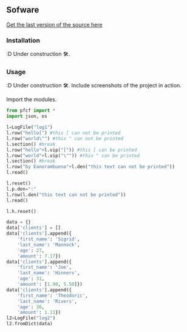 
## Sofware

[Get the last version of the source here](https://github.com/PythonForChange/FilesFormat/blob/main/pfcf.py)


### Installation

:D Under construction 🛠️.

### Usage

:D Under construction 🛠️.
Include screenshots of the project in action.


Import the modules.
```python
from pfcf import *
import json, os
```

```python
l=LogFile("log1")
l.row("hello[") #this [ can not be printed
l.row("world\"") #this " can not be printed
l.section() #break
l.row("hello"+l.vip("[")) #this [ can be printed
l.row("world"+l.vip("\"")) #this " can be printed
l.section() #break
l.row("by Eanorambuena"+l.den("this text can not be printed"))
l.read()
```

```python
l.reset()
l.p.den=":"
l.row(l.den("this text can not be printed"))
l.read()
```

```python
l.h.reset()
```

```python
data = {}
data['clients'] = []
data['clients'].append({
    'first_name': 'Sigrid',
    'last_name': 'Mannock',
    'age': 27,
    'amount': 7.17})
data['clients'].append({
    'first_name': 'Joe',
    'last_name': 'Hinners',
    'age': 31,
    'amount': [1.90, 5.50]})
data['clients'].append({
    'first_name': 'Theodoric',
    'last_name': 'Rivers',
    'age': 36,
    'amount': 1.11})
l2=LogFile("log2")
l2.fromDict(data)
```
